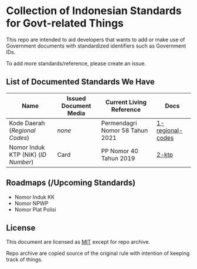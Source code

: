 # Collection of Indonesian Standards for Govt-related Things

This repo are intended to aid developers that wants to add or make use of Government documents with standardized identifiers such as Government IDs.

To add more standards/reference, please create an issue.

## List of Documented Standards We Have

| Name                                           | Issued Document Media                | Current Living Reference | Docs |
| ---------------------------------------------- | ------------------------------------ | ------------------------ | ---- |
| Kode Daerah (*Regional Codes*)                 | *none*                               | Permendagri Nomor 58 Tahun 2021 | [1-regional-codes](./docs/1-regional-codes/) |
| Nomor Induk KTP (NIK) (*ID Number*)            | Card                                 | PP Nomor 40 Tahun 2019 | [2-ktp](./docs/2-ktp/) |

## Roadmaps (/Upcoming Standards)
- Nomor Induk KK
- Nomor NPWP
- Nomor Plat Polisi

## License

This document are licensed as [MIT](./LICENSE) except for repo archive.

Repo archive are copied source of the original rule with intention of keeping
track of things.

